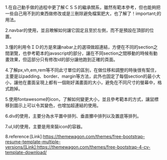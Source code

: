 1.在自己動手做的過程中更了解ＣＳＳ的繼承關系，雖然有範本參考，但也能夠把一些自己用不到的東西做修改或是三刪除避免檔案肥大，也了解了！important;的用法。

2.navbar的使用，並且暸解如何讓它固定且至於左側，而不是預設在頂部的位置。

3.懂的利用令ＩＤ的方是來讓nabar上的選項做超連結，方便在不同的section之間瀏覽，也參考範本的javascript的部分，讓在不同section之間移動的時候有動畫效果，但這部分只有修改id的部分讓他跑到正確的頁面。

4.了解px,vh,em,rem等不同此寸單位的區別，在做位移和調整的時後很有幫住，主要是以padding、border、margin等方法，此外也固定了每個section的最小大小，讓他在畫面呈現上都有一個剛好滿畫面的大小，避免在不同尺寸的螢幕中，格式跑掉。

5.使用fontawesome的icon，了解如何變更大小，並且參考範本的方式，讓鼠標移到圖示上可以令其變色，也增加超連結的使用。

6.div的使用，主要分為水平置中排列、垂直擲中排列以及置底等排列。

7.ul,li的使用，主要是用來裝icon的容器。





8.reference:[Link]:https://themewagon.com/themes/free-bootstrap-resume-template-multiple-versions/[Link]:https://themewagon.com/themes/free-bootstrap-4-cv-template-download/
